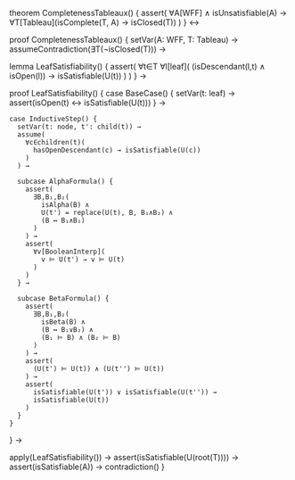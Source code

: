 theorem CompletenessTableaux() {
  assert(
    ∀A[WFF] ∧ isUnsatisfiable(A) →
    ∀T[Tableau](isComplete(T, A) → isClosed(T))
  )
} ↔

proof CompletenessTableaux() {
  setVar(A: WFF, T: Tableau) →
  assumeContradiction(∃T(¬isClosed(T))) →
  
  lemma LeafSatisfiability() {
    assert(
      ∀t∈T ∀l[leaf](
        (isDescendant(l,t) ∧ isOpen(l)) →
        isSatisfiable(U(t))
      )
    )
  } →
  
  proof LeafSatisfiability() {
    case BaseCase() {
      setVar(t: leaf) →
      assert(isOpen(t) ↔ isSatisfiable(U(t)))
    } →
    
    case InductiveStep() {
      setVar(t: node, t': child(t)) →
      assume(
        ∀c∈children(t)(
          hasOpenDescendant(c) → isSatisfiable(U(c))
        )
      ) →
      
      subcase AlphaFormula() {
        assert(
          ∃B,B₁,B₂(
            isAlpha(B) ∧
            U(t') = replace(U(t), B, B₁∧B₂) ∧
            (B ↔ B₁∧B₂)
          )
        ) →
        assert(
          ∀v[BooleanInterp](
            v ⊨ U(t') → v ⊨ U(t)
          )
        )
      } →
      
      subcase BetaFormula() {
        assert(
          ∃B,B₁,B₂(
            isBeta(B) ∧
            (B ↔ B₁∨B₂) ∧
            (B₁ ⊨ B) ∧ (B₂ ⊨ B)
          )
        ) →
        assert(
          (U(t') ⊨ U(t)) ∧ (U(t'') ⊨ U(t))
        ) →
        assert(
          isSatisfiable(U(t')) ∨ isSatisfiable(U(t'')) →
          isSatisfiable(U(t))
        )
      }
    }
  } →
  
  apply(LeafSatisfiability()) →
  assert(isSatisfiable(U(root(T)))) →
  assert(isSatisfiable(A)) →
  contradiction()
}